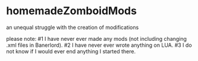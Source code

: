 # homemadeZomboidMods
an unequal struggle with the creation of modifications

please note:
#1 I have never ever made any mods (not including changing .xml files in Banerlord).
#2 I have never ever wrote anything on LUA.
#3 I do not know if I would ever end anything I started there.
